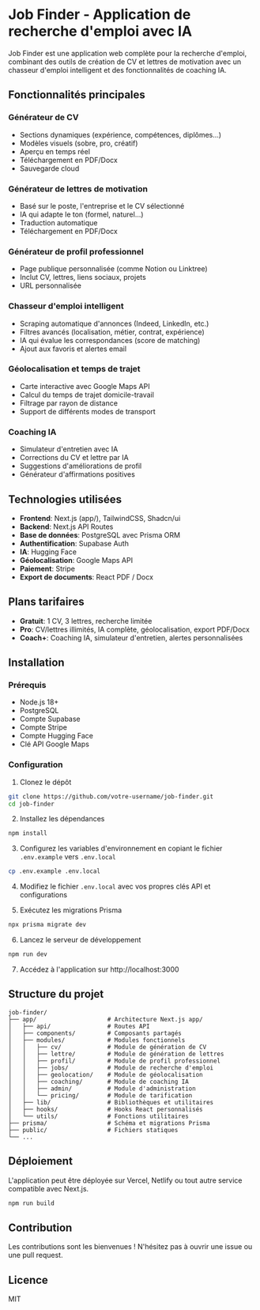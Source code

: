 # Job Finder - Application de recherche d'emploi avec IA

Job Finder est une application web complète pour la recherche d'emploi, combinant des outils de création de CV et lettres de motivation avec un chasseur d'emploi intelligent et des fonctionnalités de coaching IA.

## Fonctionnalités principales

### Générateur de CV
- Sections dynamiques (expérience, compétences, diplômes...)
- Modèles visuels (sobre, pro, créatif)
- Aperçu en temps réel
- Téléchargement en PDF/Docx
- Sauvegarde cloud

### Générateur de lettres de motivation
- Basé sur le poste, l'entreprise et le CV sélectionné
- IA qui adapte le ton (formel, naturel...)
- Traduction automatique
- Téléchargement en PDF/Docx

### Générateur de profil professionnel
- Page publique personnalisée (comme Notion ou Linktree)
- Inclut CV, lettres, liens sociaux, projets
- URL personnalisée

### Chasseur d'emploi intelligent
- Scraping automatique d'annonces (Indeed, LinkedIn, etc.)
- Filtres avancés (localisation, métier, contrat, expérience)
- IA qui évalue les correspondances (score de matching)
- Ajout aux favoris et alertes email

### Géolocalisation et temps de trajet
- Carte interactive avec Google Maps API
- Calcul du temps de trajet domicile-travail
- Filtrage par rayon de distance
- Support de différents modes de transport

### Coaching IA
- Simulateur d'entretien avec IA
- Corrections du CV et lettre par IA
- Suggestions d'améliorations de profil
- Générateur d'affirmations positives

## Technologies utilisées

- **Frontend**: Next.js (app/), TailwindCSS, Shadcn/ui
- **Backend**: Next.js API Routes
- **Base de données**: PostgreSQL avec Prisma ORM
- **Authentification**: Supabase Auth
- **IA**: Hugging Face
- **Géolocalisation**: Google Maps API
- **Paiement**: Stripe
- **Export de documents**: React PDF / Docx

## Plans tarifaires

- **Gratuit**: 1 CV, 3 lettres, recherche limitée
- **Pro**: CV/lettres illimités, IA complète, géolocalisation, export PDF/Docx
- **Coach+**: Coaching IA, simulateur d'entretien, alertes personnalisées

## Installation

### Prérequis

- Node.js 18+
- PostgreSQL
- Compte Supabase
- Compte Stripe
- Compte Hugging Face
- Clé API Google Maps

### Configuration

1. Clonez le dépôt
```bash
git clone https://github.com/votre-username/job-finder.git
cd job-finder
```

2. Installez les dépendances
```bash
npm install
```

3. Configurez les variables d'environnement en copiant le fichier `.env.example` vers `.env.local`
```bash
cp .env.example .env.local
```

4. Modifiez le fichier `.env.local` avec vos propres clés API et configurations

5. Exécutez les migrations Prisma
```bash
npx prisma migrate dev
```

6. Lancez le serveur de développement
```bash
npm run dev
```

7. Accédez à l'application sur http://localhost:3000

## Structure du projet

```
job-finder/
├── app/                    # Architecture Next.js app/
│   ├── api/                # Routes API
│   ├── components/         # Composants partagés
│   ├── modules/            # Modules fonctionnels
│   │   ├── cv/             # Module de génération de CV
│   │   ├── lettre/         # Module de génération de lettres
│   │   ├── profil/         # Module de profil professionnel
│   │   ├── jobs/           # Module de recherche d'emploi
│   │   ├── geolocation/    # Module de géolocalisation
│   │   ├── coaching/       # Module de coaching IA
│   │   ├── admin/          # Module d'administration
│   │   └── pricing/        # Module de tarification
│   ├── lib/                # Bibliothèques et utilitaires
│   ├── hooks/              # Hooks React personnalisés
│   └── utils/              # Fonctions utilitaires
├── prisma/                 # Schéma et migrations Prisma
├── public/                 # Fichiers statiques
└── ...
```

## Déploiement

L'application peut être déployée sur Vercel, Netlify ou tout autre service compatible avec Next.js.

```bash
npm run build
```

## Contribution

Les contributions sont les bienvenues ! N'hésitez pas à ouvrir une issue ou une pull request.

## Licence

MIT
